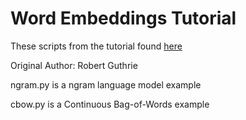 # Word Embeddings Tutorial


These scripts from the tutorial found [here](http://pytorch.org/tutorials/beginner/nlp/word_embeddings_tutorial.html#sphx-glr-beginner-nlp-word-embeddings-tutorial-py)


Original Author: Robert Guthrie


ngram.py is a ngram language model example

cbow.py is a Continuous Bag-of-Words example
